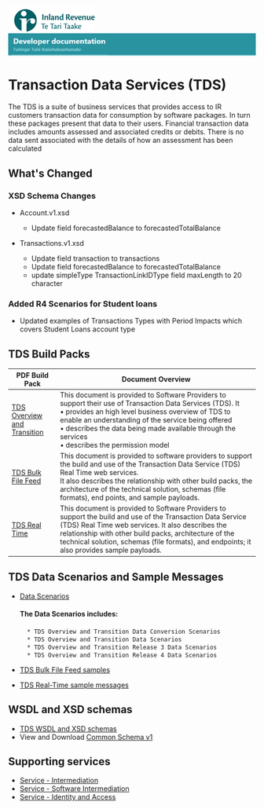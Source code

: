 ![IRD logo](Images/IRlogo.gif)
![Software Dev](Images/SoftwareDev.png)

# Transaction Data Services (TDS) 

The TDS is a suite of business services that provides access to IR customers transaction data for consumption by software packages.  In turn these packages present that data to their users. 
Financial transaction data includes amounts assessed and associated credits or debits.  There is no data sent associated with the details of how an assessment has been calculated

## What's Changed

### XSD Schema Changes

* Account.v1.xsd
	* Update field forecastedBalance to forecastedTotalBalance

* Transactions.v1.xsd
	* Update field transaction to transactions
	* Update field forecastedBalance to forecastedTotalBalance
	* update simpleType TransactionLinkIDType field maxLength to 20 character

### Added R4 Scenarios for Student loans
* Updated examples of Transactions Types with Period Impacts which covers Student Loans account type	

## TDS Build Packs

| PDF Build Pack | Document Overview|
| --- | --- |
| [TDS Overview and Transition ](TDS%20Overview%20and%20Transition%20-%20Build%20Pack.pdf) | This document is provided to Software Providers to support their use of Transaction Data Services (TDS). It<br/>•  provides an high level business overview of TDS to enable an understanding of the service being offered<br/>•  describes the data being made available through the services<br/>•  describes the permission model |
| [TDS Bulk File Feed](TDS%20Real%20Time%20-%20Build%20Pack.pdf) |This document is provided to software providers to support the build and use of the Transaction Data Service (TDS) Real Time web services. <br/>  It also describes the relationship with other build packs, the architecture of the technical solution, schemas (file formats), end points, and sample payloads.  | 
| [TDS Real Time ](Gateway%20Services%20Build%20Pack%20-%20TDS%20Real%20Time.pdf)| This document is provided to Software Providers to support the build and use of the Transaction Data Service (TDS) Real Time web services. It also describes the relationship with other build packs, architecture of the technical solution, schemas (file formats), and endpoints; it also provides sample payloads.|

## TDS Data Scenarios and Sample Messages
* [Data Scenarios](Data%20Scenarios/)
	#### The Data Scenarios includes:
	
		* TDS Overview and Transition Data Conversion Scenarios
		* TDS Overview and Transition Data Scenarios
		* TDS Overview and Transition Release 3 Data Scenarios 
		* TDS Overview and Transition Release 4 Data Scenarios
		
* [TDS Bulk File Feed samples](TDS%20Bulk%20File%20Feed%20samples/)
* [TDS Real-Time sample messages](TDS%20Real-Time%20sample%20messages/)

## WSDL and XSD schemas
* [TDS WSDL and XSD schemas](WSDL%20and%20XSD/)
* View and Download [Common Schema v1](../WSDL%20and%20XSD/Common.v1.xsd)

## Supporting services
* [Service - Intermediation](https://github.com/InlandRevenue/Gateway_Services-Access/tree/master/Service%20-%20Intermediation)
* [Service - Software Intermediation](https://github.com/InlandRevenue/Gateway_Services-Access/tree/master/Service%20-%20Software%20Intermediation)
* [Service - Identity and Access](https://github.com/InlandRevenue/Gateway_Services-Access)



